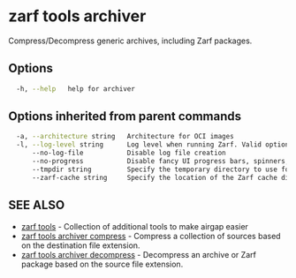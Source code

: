 # zarf tools archiver

Compress/Decompress generic archives, including Zarf packages.

## Options

``` bash
  -h, --help   help for archiver
```

## Options inherited from parent commands

``` bash
  -a, --architecture string   Architecture for OCI images
  -l, --log-level string      Log level when running Zarf. Valid options are: warn, info, debug, trace (default "info")
      --no-log-file           Disable log file creation
      --no-progress           Disable fancy UI progress bars, spinners, logos, etc
      --tmpdir string         Specify the temporary directory to use for intermediate files
      --zarf-cache string     Specify the location of the Zarf cache directory (default "~/.zarf-cache")
```

## SEE ALSO

* [zarf tools](zarf_tools.md) - Collection of additional tools to make airgap easier
* [zarf tools archiver compress](zarf_tools_archiver_compress.md) - Compress a collection of sources based on the destination file extension.
* [zarf tools archiver decompress](zarf_tools_archiver_decompress.md) - Decompress an archive or Zarf package based on the source file extension.
